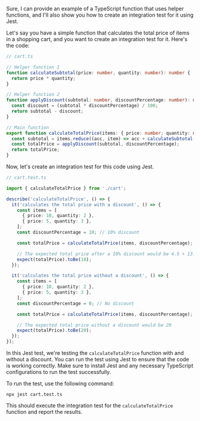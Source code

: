Sure, I can provide an example of a TypeScript function that uses helper functions, and I'll also show you how to create an integration test for it using Jest. 

Let's say you have a simple function that calculates the total price of items in a shopping cart, and you want to create an integration test for it. Here's the code:

```typescript
// cart.ts

// Helper function 1
function calculateSubtotal(price: number, quantity: number): number {
  return price * quantity;
}

// Helper function 2
function applyDiscount(subtotal: number, discountPercentage: number): number {
  const discount = (subtotal * discountPercentage) / 100;
  return subtotal - discount;
}

// Main function
export function calculateTotalPrice(items: { price: number; quantity: number }[], discountPercentage: number): number {
  const subtotal = items.reduce((acc, item) => acc + calculateSubtotal(item.price, item.quantity), 0);
  const totalPrice = applyDiscount(subtotal, discountPercentage);
  return totalPrice;
}
```

Now, let's create an integration test for this code using Jest.

```typescript
// cart.test.ts

import { calculateTotalPrice } from './cart';

describe('calculateTotalPrice', () => {
  it('calculates the total price with a discount', () => {
    const items = [
      { price: 10, quantity: 2 },
      { price: 5, quantity: 3 },
    ];
    const discountPercentage = 10; // 10% discount

    const totalPrice = calculateTotalPrice(items, discountPercentage);

    // The expected total price after a 10% discount would be 4.5 + 13.5 = 18
    expect(totalPrice).toBe(18);
  });

  it('calculates the total price without a discount', () => {
    const items = [
      { price: 10, quantity: 2 },
      { price: 5, quantity: 3 },
    ];
    const discountPercentage = 0; // No discount

    const totalPrice = calculateTotalPrice(items, discountPercentage);

    // The expected total price without a discount would be 20
    expect(totalPrice).toBe(20);
  });
});
```

In this Jest test, we're testing the `calculateTotalPrice` function with and without a discount. You can run the test using Jest to ensure that the code is working correctly. Make sure to install Jest and any necessary TypeScript configurations to run the test successfully.

To run the test, use the following command:

```
npx jest cart.test.ts
```

This should execute the integration test for the `calculateTotalPrice` function and report the results.